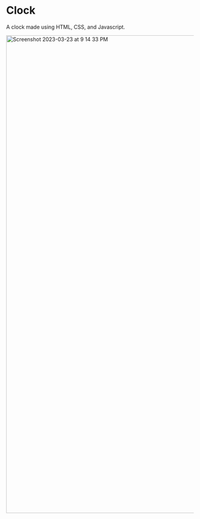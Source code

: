 # Clock
A clock made using HTML, CSS, and Javascript.

<img width="1280" alt="Screenshot 2023-03-23 at 9 14 33 PM" src="https://user-images.githubusercontent.com/76861854/227257677-0c63633a-2607-499b-a121-0da8372ccbcc.png">
